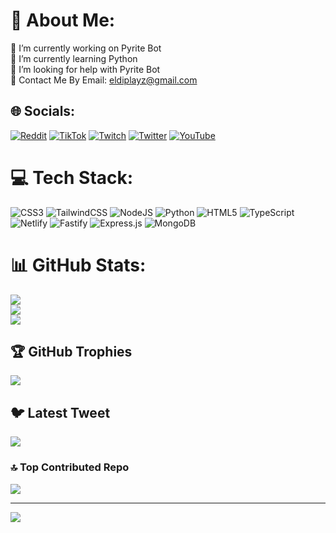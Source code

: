 # 💫 About Me:
🤖 I’m currently working on Pyrite Bot<br>🌱 I’m currently learning Python<br>🤝 I’m looking for help with Pyrite Bot<br>📩 Contact Me By Email: eldiplayz@gmail.com


## 🌐 Socials:
[![Reddit](https://img.shields.io/badge/Reddit-%23FF4500.svg?logo=Reddit&logoColor=white)](https://reddit.com/user/Active-Pause5683) [![TikTok](https://img.shields.io/badge/TikTok-%23000000.svg?logo=TikTok&logoColor=white)](https://tiktok.com/@eldimindcrafter) [![Twitch](https://img.shields.io/badge/Twitch-%239146FF.svg?logo=Twitch&logoColor=white)](https://twitch.tv/eldimindcrafter) [![Twitter](https://img.shields.io/badge/Twitter-%231DA1F2.svg?logo=Twitter&logoColor=white)](https://twitter.com/eldimindcrafter) [![YouTube](https://img.shields.io/badge/YouTube-%23FF0000.svg?logo=YouTube&logoColor=white)](https://youtube.com/@UCPerjLbSzD9NdOl1vNKaZYw) 

# 💻 Tech Stack:
![CSS3](https://img.shields.io/badge/css3-%231572B6.svg?style=for-the-badge&logo=css3&logoColor=white) ![TailwindCSS](https://img.shields.io/badge/tailwindcss-%2338B2AC.svg?style=for-the-badge&logo=tailwind-css&logoColor=white) ![NodeJS](https://img.shields.io/badge/node.js-6DA55F?style=for-the-badge&logo=node.js&logoColor=white) ![Python](https://img.shields.io/badge/python-3670A0?style=for-the-badge&logo=python&logoColor=ffdd54) ![HTML5](https://img.shields.io/badge/html5-%23E34F26.svg?style=for-the-badge&logo=html5&logoColor=white) ![TypeScript](https://img.shields.io/badge/typescript-%23007ACC.svg?style=for-the-badge&logo=typescript&logoColor=white) ![Netlify](https://img.shields.io/badge/netlify-%23000000.svg?style=for-the-badge&logo=netlify&logoColor=#00C7B7) ![Fastify](https://img.shields.io/badge/fastify-%23000000.svg?style=for-the-badge&logo=fastify&logoColor=white) ![Express.js](https://img.shields.io/badge/express.js-%23404d59.svg?style=for-the-badge&logo=express&logoColor=%2361DAFB) ![MongoDB](https://img.shields.io/badge/MongoDB-%234ea94b.svg?style=for-the-badge&logo=mongodb&logoColor=white)
# 📊 GitHub Stats:
![](https://github-readme-stats.vercel.app/api?username=eldimindcrafter123&theme=dark&hide_border=false&include_all_commits=false&count_private=false)<br/>
![](https://github-readme-streak-stats.herokuapp.com/?user=eldimindcrafter123&theme=dark&hide_border=false)<br/>
![](https://github-readme-stats.vercel.app/api/top-langs/?username=eldimindcrafter123&theme=dark&hide_border=false&include_all_commits=false&count_private=false&layout=compact)

## 🏆 GitHub Trophies
![](https://github-profile-trophy.vercel.app/?username=eldimindcrafter123&theme=radical&no-frame=false&no-bg=true&margin-w=4)

## 🐦 Latest Tweet
[![](https://gtce.itsvg.in/api?username=eldimindcrafter)](https://github.com/VishwaGauravIn/github-twitter-card-embed)

### 🔝 Top Contributed Repo
![](https://github-contributor-stats.vercel.app/api?username=eldimindcrafter123&limit=5&theme=dark&combine_all_yearly_contributions=true)

---
[![](https://visitcount.itsvg.in/api?id=eldimindcrafter123&icon=0&color=0)](https://visitcount.itsvg.in)

<!-- Proudly created with GPRM ( https://gprm.itsvg.in ) -->
